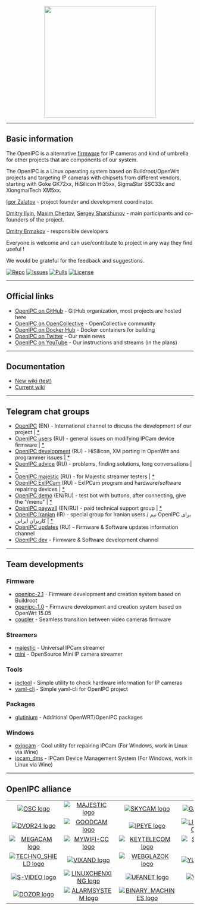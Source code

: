 
<div style="text-align:center"><img src="https://openipc.org/images/logo_openipc.png" width="300" /></div>

---------------------------------------------------------------------------------

## Basic information

The OpenIPC is a alternative [firmware](https://github.com/OpenIPC) for IP cameras and kind of umbrella for other projects that are components of our system.

The OpenIPC is a Linux operating system based on Buildroot/OpenWrt projects and targeting IP cameras with chipsets from different vendors, starting with Goke GK72xx, HiSilicon Hi35xx, SigmaStar SSC33x and XiongmaiTech XM5xx.

[Igor Zalatov](https://web.telegram.org/#/im?p=@FlyRouter) - project founder and development coordinator.

[Dmitry Ilyin](https://web.telegram.org/#/im?p=@widgetii), [Maxim Chertov](https://web.telegram.org/#/im?p=@mAX3773), [Sergey Sharshunov](https://web.telegram.org/#/im?p=@USSSSSH) - main participants and co-founders of the project.

[Dmitry Ermakov](https://web.telegram.org/#/im?p=@dimerrr) - responsible developers

Everyone is welcome and can use/contribute to project in any way they find useful !

We would be grateful for the feedback and suggestions.

[![Repo](https://img.shields.io/github/repo-size/OpenIPC/openipc.github.io)](https://github.com/OpenIPC/openipc.github.io)
[![Issues](https://img.shields.io/github/issues/OpenIPC/openipc.github.io)](https://github.com/OpenIPC/openipc.github.io/issues)
[![Pulls](https://img.shields.io/github/issues-pr/OpenIPC/openipc.github.io)](https://github.com/OpenIPC/openipc.github.io/pulls)
[![License](https://img.shields.io/github/license/OpenIPC/openipc.github.io)](https://opensource.org/licenses/MIT)

---------------------------------------------------------------------------------

## Official links

* [OpenIPC on GitHub](https://github.com/OpenIPC/) - GitHub organization, most projects are hosted here
* [OpenIPC on OpenCollective](https://opencollective.com/openipc) - OpenCollective community
* [OpenIPC on Docker Hub](https://hub.docker.com/u/openipc) - Docker containers for building
* [OpenIPC on Twitter](https://twitter.com/openipc) - Our main news
* [OpenIPC on YouTube](https://www.youtube.com/channel/UCaXlbR2uGTRFh8jQ2lCFd2g) - Our instructions and streams (in the plans)

---------------------------------------------------------------------------------

## Documentation

* [New wiki (test)](https://openipc.org/wiki)
* [Current wiki](https://github.com/OpenIPC/firmware/wiki)



---------------------------------------------------------------------------------

## Telegram chat groups

* [OpenIPC](https://t.me/openipc) (EN) - International channel to discuss the development of our project | [*](https://combot.org/c/1166652144)
* [OpenIPC users](https://t.me/openipc_modding) (RU) - general issues on modifying IPCam device firmware | [*](https://combot.org/c/-1001247643198)
* [OpenIPC development](https://t.me/openipc_software) (RU) - HiSilicon, XM porting in OpenWrt and programmer issues | [*](https://combot.org/c/-1001196905312)
* [OpenIPC advice](https://t.me/openipc_advice) (RU) - problems, finding solutions, long conversations | [*](https://combot.org/c/1385065634)
* [OpenIPC majestic](https://t.me/joinchat/YgHc5Bg4NOoxOTdi) (RU) - for Majestic streamer testers | [*](#)
* [OpenIPC ExIPCam](https://t.me/ExIPCam) (RU) - ExIPCam program and hardware/software repairing devices | [*](https://combot.org/c/1213889378)
* [OpenIPC demo](https://t.me/openipc_demo)  (EN/RU) - test bot with buttons, after connecting, give the "/menu" | [*](https://combot.org/c/1414887196)
* [OpenIPC paywall](https://paywall.pw/openipc) (EN/RU) - paid technical support group | [*](#)
* [OpenIPC Iranian](https://t.me/joinchat/T_GwQUBTJdfXJrFb) (IR) - special group for Iranian users / تیم OpenIPC برای کاربران ایرانی | [*](https://combot.org/c/-1001341239361)
* [OpenIPC updates](https://t.me/s/openipc_updates) (RU) - Firmware & Software updates information channel
* [OpenIPC dev](https://t.me/s/openipc_dev) - Firmware & Software development channel

---------------------------------------------------------------------------------

## Team developments

### Firmware

* [openipc-2.1](https://github.com/OpenIPC/firmware) - Firmware development and creation system based on Buildroot
* [openipc-1.0](https://github.com/OpenIPC/chaos_calmer) - Firmware development and creation system based on OpenWrt 15.05
* [coupler](https://github.com/OpenIPC/coupler) - Seamless transition between video cameras firmware

### Streamers

* [majestic](https://github.com/OpenIPC/firmware/wiki/majestic_streamer) - Universal IPCam streamer
* [mini](https://github.com/OpenIPC/mini) - OpenSource Mini IP camera streamer

### Tools

* [ipctool](https://openipc.org/ipctool) - Simple utility to check hardware information for IP cameras
* [yaml-cli](https://openipc.org/yaml-cli) - Simple yaml-cli for OpenIPC project

### Packages

* [glutinium](https://github.com/ZigFisher/Glutinium) - Additional OpenWRT/OpenIPC packages

### Windows

* [exipcam](http://team.openipc.org/exipcam) - Cool utility for repairing IPCam (For Windows, work in Linux via Wine)
* [ipcam_dms](http://team.openipc.org/ipcam_dms) - IPCam Device Management System (For Windows, work in Linux via Wine)


---------------------------------------------------------------------------------

## OpenIPC alliance

|   |   |   |   |
|:-:|:-:|:-:|:-:|
| [![OSC logo](https://openipc.github.io/images/partner_osc_mini.png "OSC logo")](https://www.oscollective.org) | [![MAJESTIC logo](https://openipc.github.io/images/partner_majestic_mini.png "MAJESTIC logo")](https://majestic.cam) | [![SKYCAM logo](https://openipc.github.io/images/partner_skycam_mini.png "SKYCAM logo")](https://skycam.cam) | [![GAINS logo](https://openipc.github.io/images/partner_gain_mini.png "GAINS logo")](http://gains.company/) |
| [![DVOR24 logo](https://openipc.github.io/images/partner_dvor24_mini.png "DVOR24 logo")](https://dvor24.ru) | [![GOODCAM logo](https://openipc.github.io/images/partner_goodcam_mini.png "GOODCAM logo")](https://www.goodcam.io) | [![IPEYE logo](https://openipc.github.io/images/partner_ipeye_mini.png "IPEYE logo")](https://ipeye.ru) | [![LIFECONTROL logo](https://openipc.github.io/images/partner_lifecontrol_mini.png "LIFECONTROL logo")](https://lifecontrol.ru/) |
| [![MEGACAM logo](https://openipc.github.io/images/partner_megacam_mini.png "MEGACAM logo")](http://megacam.kz) | [![MYWIFI-CC logo](https://openipc.github.io/images/partner_mywifi-cc_mini.png "MYWIFI-CC logo")](https://xn--80aaaf0bh2e7a5c.xn--p1ai/) | [![KEYTELECOM logo](https://openipc.github.io/images/partner_keytelecom_mini.png "KEYTELECOM logo")](https://keytele.com) | [![SPUTNIK logo](https://openipc.github.io/images/partner_sputnik_mini.png "SPUTNIK logo")](https://sputnik.systems) |
| [![TECHNO_SHIELD logo](https://openipc.github.io/images/partner_techno-shield_mini.png "TECHNO_SCHIELD logo")](https://msvoko.ru) | [![VIXAND logo](https://openipc.github.io/images/partner_vixand_mini.png "VIXAND logo")](http://vixand.ru) | [![WEBGLAZOK logo](https://openipc.github.io/images/partner_webglazok_mini.png "WEBGLAZOK logo")](https://webglazok.com) | [![YUCCA logo](https://openipc.github.io/images/partner_yucca_mini.png "YUCCA logo")](https://yucca.app/en) |
| [![S-VIDEO logo](https://openipc.github.io/images/partner_s-video_mini.png "S-Video logo")](https://www.cctvsp.ru/cctv/openipc) | [![LINUXCHENXING logo](https://openipc.github.io/images/partner_linuxchenxing_mini.png "LINUXCHENXING logo")](https://linux-chenxing.org)  | [![UFANET logo](https://openipc.github.io/images/partner_ufanet_mini.png "UFANET logo")](https://www.ufanet.ru/) | [![VTL logo](https://openipc.github.io/images/partner_vtl_mini.png "VTL logo")](https://vtl.su/#rec35109538) |
| [![DOZOR logo](https://openipc.github.io/images/partner_dozor_mini.png "DOZOR logo")](https://dozor-smart.ru) |  [![ALARMSYSTEM logo](https://openipc.github.io/images/partner_alarmsystem_mini.png "ALARMSYSTEM logo")](https://alarmsystem-cctv.ru/product-category/cctv-products/cctv-cameras/ip-cameras-cctv/?swoof=1&product_brands=openipc&really_curr_tax=189-product_cat) | [![BINARY_MACHINES logo](https://openipc.github.io/images/partner_binary-machines_mini.png "BINARY_MACHINES logo")](http://bmachines.ru) | |
